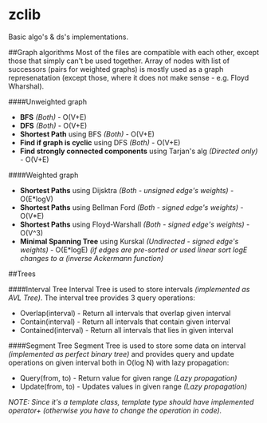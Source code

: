 # zclib
Basic algo's &amp; ds's implementations.


##Graph algorithms
Most of the files are compatible with each other, except those that simply can't be used together. Array of nodes with list of successors (pairs for weighted graphs) is mostly used as a graph represenatation (except those, where it does not make sense - e.g. Floyd Wharshal).

####Unweighted graph
- **BFS** *(Both)* - O(V+E)
- **DFS** *(Both)* - O(V+E)
- **Shortest Path** using BFS *(Both)* - O(V+E)
- **Find if graph is cyclic** using DFS *(Both)* - O(V+E)
- **Find strongly connected components** using Tarjan's alg *(Directed only)* - O(V+E)

####Weighted graph
- **Shortest Paths** using Dijsktra *(Both - unsigned edge's weights)* - O(E*logV)
- **Shortest Paths** using Bellman Ford *(Both - signed edge's weights)* - O(V*E)
- **Shortest Paths** using Floyd-Warshall *(Both - signed edge's weights)* - O(V^3)
- **Minimal Spanning Tree** using Kurskal *(Undirected - signed edge's weights)* - O(E*logE) *(if edges are pre-sorted or used linear sort logE changes to α (inverse Ackermann function)*


##Trees

####Interval Tree
Interval Tree is used to store intervals *(implemented as AVL Tree)*. The interval tree provides 3 query operations:
- Overlap(interval) - Return all intervals that overlap given interval
- Contain(interval) - Return all intervals that contain given interval
- Contained(interval) - Return all intervals that lies in given interval

####Segment Tree
Segment Tree is used to store some data on interval *(implemented as perfect binary tree)* and provides query and update operations on given interval both in O(log N) with lazy propagation:
- Query(from, to) - Return value for given range *(Lazy propagation)*
- Update(from, to) - Updates values in given range *(Lazy propagation)*

*NOTE: Since it's a template class, template type should have implemented operator+ (otherwise you have to change the operation in code).* 

